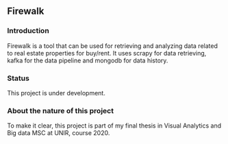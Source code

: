 ## Firewalk

### Introduction
Firewalk is a tool that can be used for retrieving and analyzing data related to real estate properties for buy/rent. It uses scrapy for data retrieving, kafka for the data pipeline and mongodb for data history.
### Status
This project is under development.


### About the nature of this project

To make it clear, this project is part of my final thesis in Visual Analytics and Big data MSC at UNIR, course 2020.
